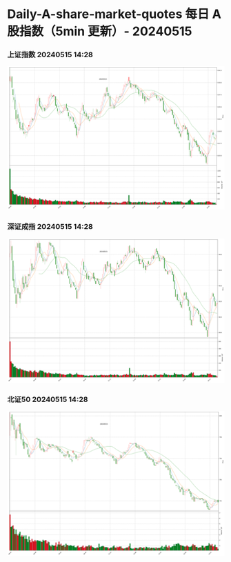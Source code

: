 
# Daily-A-share-market-quotes 每日 A 股指数（5min 更新）- 20240515

### 上证指数 20240515 14:28
![](./fig/2024/5/20240515-sh000001.png)

### 深证成指 20240515 14:28
![](./fig/2024/5/20240515-sz399001.png)

### 北证50 20240515 14:28
![](./fig/2024/5/20240515-bj899050.png)
